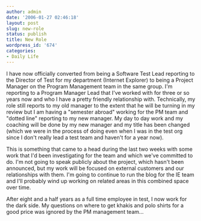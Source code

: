 ```yaml
---
author: admin
date: '2006-01-27 02:46:18'
layout: post
slug: new-role
status: publish
title: New Role
wordpress_id: '674'
categories:
- Daily Life
---
```

I have now officially converted from being a Software Test Lead reporting to  the Director of Test for my department (Internet Explorer) to being a Project  Manager on the Program Management team in the same group. I'm reporting to a  Program Manager Lead that I've worked with for three or so years now and who I  have a pretty friendly relationship with. Technically, my role still reports to  my old manager to the extent that he will be turning in my review but I am  having a "semester abroad" working for the PM team and "dotted line" reporting  to my new manager. My day to day work and my coaching will be done by my new  manager and my title has been changed (which we were in the process of doing  even when I was in the test org since I don't really lead a test team and  haven't for a year now).

This is something that came to a head during the last two weeks with some  work that I'd been investigating for the team and which we've committed to do.  I'm not going to speak publicly about the project, which hasn't been announced,  but my work will be focused on external customers and our relationships with  them. I'm going to continue to run the blog for the IE team and I'll probably  wind up working on related areas in this combined space over time.

After eight and a half years as a full time employee in test, I now work for  the dark side. My questions on where to get khakis and polo shirts for a good  price was ignored by the PM management team...
